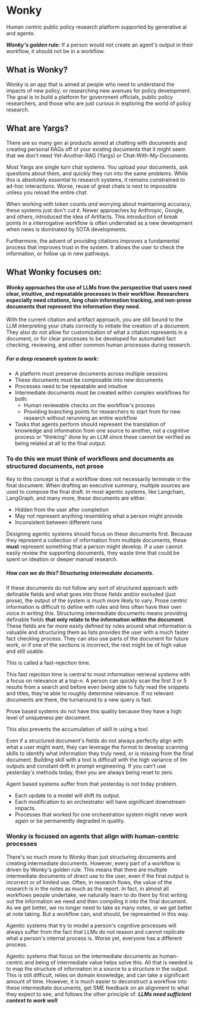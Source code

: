# Wonky
Human centric public policy research platform supported by generative ai and agents.

***Wonky's golden rule:*** If a person would not create an agent's output in their workflow, it should not be in a workflow.

## What is Wonky?
Wonky is an app that is aimed at people who need to understand the impacts of new policy, or researching new avenues for policy development.
The goal is to build a platform for government officials, public policy researchers, and those who are just curious in exploring the world of policy research.

## What are Yargs?
There are so many gen ai products aimed at chatting with documents and creating personal RAGs off of your 
existing documents that it might seem that we don't need Yet-Another-RAG (Yargs) or Chat-With-My-Documents.

Most Yargs are single turn chat systems. You upload your documents, ask questions about them, and quickly they run into the same problems.
While this is absolutely essential to research systems, it remains constrained to ad-hoc interactions.
Worse, reuse of great chats is next to impossible unless you reload the entire chat.

When working with token counts *and* worrying about maintaining accuracy, these systems just don't cut it.
Newer approaches by Anthropic, Google, and others, introduced the idea of Artifacts. This introduction of break points in
a interrogative workflow is often underrated as a new development when news is dominated by SOTA developments.

Furthermore, the advent of providing citations improves a fundamental process that improves trust in the system. It allows
the user to check the information, or follow up in new pathways.

## What Wonky focuses on:
#### Wonky approaches the use of LLMs from the perspective that users need clear, intuitive, and repeatable processes in their workflow. Researchers especially need citations, long chain information tracking, and non-prose documents that represent the information they need.
With the current citation and artifact approach, you are still bound to the LLM interpreting your chats correctly to initiate the creation of a document.
They also do not allow for customization of what a citation represents in a document, or for clear processes to be developed
for automated fact checking, reviewing, and other common human processes during research.

##### For a deep research system to work:
 - A platform must preserve documents across multiple sessions
 - These documents must be composable into new documents
 - Processes need to be repeatable and intuitive
 - Intermediate documents must be created within complex workflows for both: 
   - Human reviewable checks on the workflow's process
   - Providing branching points for researchers to start from for new research without rerunning an entire workflow
- Tasks that agents perform should represent the translation of knowledge and information from one source to another, not a cognitive process or "thinking" done by an LLM since these cannot be verified as being related at all to the final output.

### To do this we must think of workflows and documents as structured documents, not prose
Key to this concept is that a workflow does not necessarily terminate in the final document.
When drafting an executive summary, multiple sources are used to compose the final draft.
In most agentic systems, like Langchain, LangGraph, and many more, these documents are either:
- Hidden from the user after completion
- May not represent anything resembling what a person might provide
- Inconsistent between different runs

Designing agentic systems should focus on these documents first.
Because they represent a collection of information from multiple documents, these **must** represent something that a person might develop.
If a user cannot easily review the supporting documents, they waste time that could be spent on ideation or deeper manual research.

##### How can we do this? Structuring intermediate documents.
If these documents do not follow any sort of structured approach with definable fields and what goes into those fields and/or excluded (just prose), 
the output of the system is much more likely to vary. Prose centric information is difficult to define with rules and llms often have their own voice in writing this.
Structuring intermediate documents means providing definable fields **that only relate to the information within the document**.
These fields are far more easily defined by rules around what information is valuable and structuring them as lists provides
the user with a much faster fact checking process. They can also use parts of the document for future work,
or if one of the sections is incorrect, the rest might be of high value and still usable.

This is called a fast-rejection time.

This fast rejection time is central to most information retrieval systems with a focus on relevance at a top-n.
A person can quickly scan the first 3 or 5 results from a search and before even being able to fully read the snippets and titles,
they're able to roughly determine relevance. If no relevant documents are there, the turnaround to a new query is fast.

Prose based systems do not have this quality because they have a high level of uniqueness per document.

This also prevents the accumulation of skill in using a tool.

Even if a structured document's fields do not always perfectly align with what a user might want, they can leverage the format
to develop scanning skills to identify what information they truly need, or is missing from the final document.
Building skill with a tool is difficult with the high variance of llm outputs and constant drift in prompt engineering.
If you can't use yesterday's methods today, then you are always being reset to zero.

Agent based systems suffer from that yesterday is not today problem.
- Each update to a model will shift its output.
- Each modification to an orchestrator will have significant downstream impacts.
- Processes that worked for one orchestration system might never work again or be permanently degraded in quality.


### Wonky is focused on agents that align with human-centric processes
There's so much more to Wonky than just structuring documents and creating intermediate documents.
However, every part of a workflow is driven by Wonky's golden rule. This means that there are multiple intermediate documents
of direct use to the user, even if the final output is incorrect or of limited use. Often, in 
research flows, the value of the research is in the notes as much as the report. In fact, in almost all workflows people 
undertake, we naturally learn to do them by first writing out the information we need and then compiling it 
into the final document. As we get better, we no longer need to take as many notes, or we get better at note taking.
But a workflow can, and should, be represented in this way.

Agentic systems that try to model a person's cognitive processes will always suffer from the fact that LLMs do not reason 
and cannot replicate what a person's internal process is. Worse yet, everyone has a different process.

Agentic systems that focus on the intermediate documents as human-centric and being of intermediate value helps solve this.
All that is needed is to map the structure of information in a source to a structure in the output.
This is still difficult, relies on domain knowledge, and can take a significant amount of time. However, 
it is much easier to deconstruct a workflow into these intermediate documents, get SME feedback on an alignment to what they expect to see, 
and follows the other principle of: ***LLMs need sufficient context to work well***



